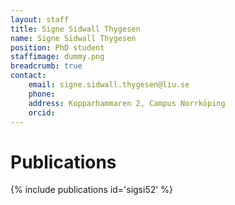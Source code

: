```yaml
---
layout: staff
title: Signe Sidwall Thygesen
name: Signe Sidwall Thygesen
position: PhD student
staffimage: dummy.png
breadcrumb: true
contact:
    email: signe.sidwall.thygesen@liu.se
    phone: 
    address: Kopparhammaren 2, Campus Norrköping
    orcid: 
---
```


# Publications
{% include publications id='sigsi52' %}
